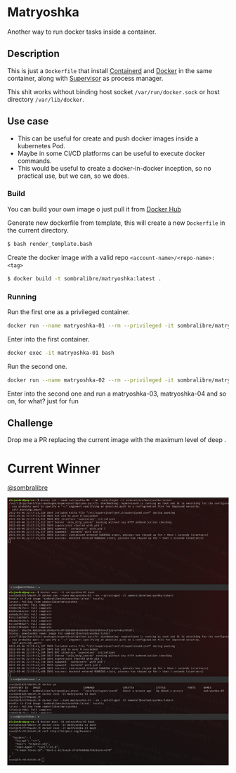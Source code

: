 # Matryoshka

Another way to run docker tasks inside a container.

## Description

This is just a `Dockerfile` that install [Containerd](https://containerd.io/) and [Docker](https://www.docker.com/) in the same container, along with [Supervisor](http://supervisord.org/) as process manager.

This shit works without binding host socket `/var/run/docker.sock` or host directory `/var/lib/docker`.

## Use case
- This can be useful for create and push docker images inside a kubernetes Pod.
- Maybe in some CI/CD platforms can be useful to execute docker commands.
- This would be useful to create a docker-in-docker inception, so no practical use, but we can, so we does.

### Build

You can build your own image o just pull it from [Docker Hub](https://hub.docker.com/repository/docker/sombralibre/matryoshka)

Generate new dockerfile from template, this will create a new `Dockerfile` in the current directory.

```bash
$ bash render_template.bash
```

Create the docker image with a valid repo `<account-name>/<repo-name>:<tag>`

```bash
$ docker build -t sombralibre/matryoshka:latest .
```

### Running

Run the first one as a privileged container.

```bash
docker run --name matryoshka-01 --rm --privileged -it sombralibre/matryoshka:latest
```

Enter into the first container.
```bash
docker exec -it matryoshka-01 bash
```

Run the second one.
```bash
docker run --name matryoshka-02 --rm --privileged -it sombralibre/matryoshka:latest
```

Enter into the second one and run a matryoshka-03, matryoshka-04 and so on, for what? just for fun

## Challenge

Drop me a PR replacing the current image with the maximum level of  deep .

# Current Winner

[@sombralibre](https://github.com/sombralibre)

![Winner](/images/inception.png)